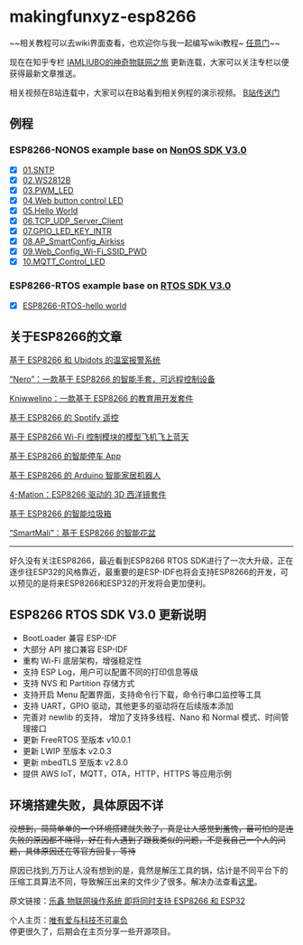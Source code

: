 # makingfunxyz-esp8266

~~相关教程可以去wiki界面查看，也欢迎你与我一起编写wiki教程~ [任意门](https://github.com/imliubo/makingfunxyz-esp8266/wiki)~~

现在在知乎专栏 [IAMLIUBO的神奇物联网之旅](https://zhuanlan.zhihu.com/imliubo-magic-IoT-Tutorial) 更新连载，大家可以关注专栏以便获得最新文章推送。

相关视频在B站连载中，大家可以在B站看到相关例程的演示视频。 [B站传送门](https://www.bilibili.com/video/av37953711/)

## 例程

### ESP8266-NONOS example base on [NonOS SDK V3.0](https://github.com/espressif/ESP8266_NONOS_SDK/tree/release/v3.0.0)

- [x] [01.SNTP](https://github.com/imliubo/makingfunxyz-esp8266/tree/master/makingfunxyz-esp8266-NONOS/01.SNTP)
- [x] [02.WS2812B](https://github.com/imliubo/makingfunxyz-esp8266/tree/master/makingfunxyz-esp8266-NONOS/02.WS2812B)
- [x] [03.PWM_LED](https://github.com/imliubo/makingfunxyz-esp8266/tree/master/makingfunxyz-esp8266-NONOS/03.BreathingLightPWM)
- [x] [04.Web button control LED](https://github.com/imliubo/makingfunxyz-esp8266/tree/master/makingfunxyz-esp8266-NONOS/04.WebControlLED)
- [x] [05.Hello World](https://github.com/imliubo/makingfunxyz-esp8266/tree/master/makingfunxyz-esp8266-NONOS/05.HelloWorld)
- [x] [06.TCP_UDP_Server_Client](https://github.com/imliubo/makingfunxyz-esp8266/tree/master/makingfunxyz-esp8266-NONOS/06.TCP_UDP_Server_Client)
- [x] [07.GPIO_LED_KEY_INTR](https://github.com/imliubo/makingfunxyz-esp8266/tree/master/makingfunxyz-esp8266-NONOS/07.GPIO_LED_KEY_INTR)
- [x] [08.AP_SmartConfig_Airkiss](https://github.com/imliubo/makingfunxyz-esp8266/tree/master/makingfunxyz-esp8266-NONOS/08.AP_SmartConfig_Airkiss)
- [x] [09.Web_Config_Wi-Fi_SSID_PWD](https://github.com/imliubo/makingfunxyz-esp8266/tree/master/makingfunxyz-esp8266-NONOS/09.Web_Config_Wi-Fi_SSID_PWD)
- [x] [10.MQTT_Control_LED](https://github.com/imliubo/makingfunxyz-esp8266/tree/master/makingfunxyz-esp8266-NONOS/10.MQTT_Control_LED)

### ESP8266-RTOS example base on [RTOS SDK V3.0](https://github.com/espressif/ESP8266_RTOS_SDK/tree/release/v3.0)

- [x] [ESP8266-RTOS-hello world](https://github.com/imliubo/makingfunxyz-esp8266/tree/master/makingfunxyz-esp8266-RTOS/1.hello_world)


## 关于ESP8266的文章

[基于 ESP8266 和 Ubidots 的温室报警系统](https://www.espressif.com/zh-hans/media_overview/news/%E5%9F%BA%E4%BA%8E-esp8266-%E5%92%8C-ubidots-%E7%9A%84%E6%B8%A9%E5%AE%A4%E6%8A%A5%E8%AD%A6%E7%B3%BB%E7%BB%9F?position=31&list=JQFPizwE-ZyA5t0AlnJ9J_2WCwYUHfFw64Tb-LwiQiM)

[“Nero”：一款基于 ESP8266 的智能手套，可远程控制设备
](https://www.espressif.com/zh-hans/media_overview/news/%E2%80%9Cnero%E2%80%9D%EF%BC%9A%E4%B8%80%E6%AC%BE%E5%9F%BA%E4%BA%8E-esp8266-%E7%9A%84%E6%99%BA%E8%83%BD%E6%89%8B%E5%A5%97%EF%BC%8C%E5%8F%AF%E8%BF%9C%E7%A8%8B%E6%8E%A7%E5%88%B6%E8%AE%BE%E5%A4%87?position=32&list=n9kWKktiKNKg9bA_O-Y8zZTQQZRTuKlM29t-7T3shOM)

[Kniwwelino：一款基于 ESP8266 的教育用开发套件
](https://www.espressif.com/zh-hans/media_overview/news/kniwwelino%EF%BC%9A%E4%B8%80%E6%AC%BE%E5%9F%BA%E4%BA%8E-esp8266-%E7%9A%84%E6%95%99%E8%82%B2%E7%94%A8%E5%BC%80%E5%8F%91%E5%A5%97%E4%BB%B6?position=33&list=n9kWKktiKNKg9bA_O-Y8zZTQQZRTuKlM29t-7T3shOM)

[基于 ESP8266 的 Spotify 遥控
](https://www.espressif.com/zh-hans/media_overview/news/%E5%9F%BA%E4%BA%8E-esp8266-%E7%9A%84-spotify-%E9%81%A5%E6%8E%A7?position=34&list=n9kWKktiKNKg9bA_O-Y8zZTQQZRTuKlM29t-7T3shOM)

[基于 ESP8266 Wi-Fi 控制模块的模型飞机飞上蓝天
](https://www.espressif.com/zh-hans/media_overview/news/%E5%9F%BA%E4%BA%8E-esp8266-wi-fi-%E6%8E%A7%E5%88%B6%E6%A8%A1%E5%9D%97%E7%9A%84%E6%A8%A1%E5%9E%8B%E9%A3%9E%E6%9C%BA%E9%A3%9E%E4%B8%8A%E8%93%9D%E5%A4%A9?position=41&list=PBlvtq2ufZumogl5Qk-q56j59ejw75NMXjT5NgK7YO8)

[基于 ESP8266 的智能停车 App
](https://www.espressif.com/zh-hans/media_overview/news/%E5%9F%BA%E4%BA%8E-esp8266-%E7%9A%84%E6%99%BA%E8%83%BD%E5%81%9C%E8%BD%A6-app?position=53&list=IQorga8Yj5yQOONEl8NSfqq4uiFeKMzG5Dqputy7gHY)

[基于 ESP8266 的 Arduino 智能家居机器人
](https://www.espressif.com/zh-hans/media_overview/news/%E5%9F%BA%E4%BA%8E-esp8266-%E7%9A%84-arduino-%E6%99%BA%E8%83%BD%E5%AE%B6%E5%B1%85%E6%9C%BA%E5%99%A8%E4%BA%BA?position=54&list=oCu6N7c06a6062i5azT6jx-Cu1-23aXLNR_JPu5WzMQ)

[4-Mation：ESP8266 驱动的 3D 西洋镜套件
](https://www.espressif.com/zh-hans/media_overview/news/4-mation%EF%BC%9Aesp8266-%E9%A9%B1%E5%8A%A8%E7%9A%84-3d-%E8%A5%BF%E6%B4%8B%E9%95%9C%E5%A5%97%E4%BB%B6?position=57&list=oCu6N7c06a6062i5azT6jx-Cu1-23aXLNR_JPu5WzMQ)

[基于 ESP8266 的智能垃圾箱
](https://www.espressif.com/zh-hans/media_overview/news/%E5%9F%BA%E4%BA%8E-esp8266-%E7%9A%84%E6%99%BA%E8%83%BD%E5%9E%83%E5%9C%BE%E7%AE%B1?position=63&list=cHZh1ici58e8DV-AFfXIkse-M8dXVjJcKhCKd2_k8-Q)

[“SmartMali”：基于 ESP8266 的智能花盆
](https://www.espressif.com/zh-hans/media_overview/news/%E2%80%9Csmartmali%E2%80%9D%EF%BC%9A%E5%9F%BA%E4%BA%8E-esp8266-%E7%9A%84%E6%99%BA%E8%83%BD%E8%8A%B1%E7%9B%86?position=65&list=cHZh1ici58e8DV-AFfXIkse-M8dXVjJcKhCKd2_k8-Q)


---

好久没有关注ESP8266，最近看到ESP8266 RTOS SDK进行了一次大升级，正在逐步往ESP32的风格靠近，最重要的是ESP-IDF也将会支持ESP8266的开发，可以预见的是将来ESP8266和ESP32的开发将会更加便利。

## ESP8266 RTOS SDK V3.0 更新说明
* BootLoader 兼容 ESP-IDF
* 大部分 API 接口兼容 ESP-IDF
* 重构 Wi-Fi 底层架构，增强稳定性
* 支持 ESP Log，用户可以配置不同的打印信息等级
* 支持 NVS 和 Partition 存储方式
* 支持开启 Menu 配置界面，支持命令行下载，命令行串口监控等工具
* 支持 UART，GPIO 驱动，其他更多的驱动将在后续版本添加
* 完善对 newlib 的支持， 增加了支持多线程、Nano 和 Normal 模式、时间管理接口
* 更新 FreeRTOS 至版本 v10.0.1
* 更新 LWIP 至版本 v2.0.3
* 更新 mbedTLS 至版本 v2.8.0
* 提供 AWS IoT，MQTT，OTA，HTTP，HTTPS 等应用示例

## 环境搭建失败，具体原因不详

~~没想到，简简单单的一个环境搭建就失败了，真是让人感觉到羞愧，最可怕的是连失败的原因都不晓得，好在有人遇到了跟我类似的问题，不是我自己一个人的问题，具体原因还在等官方回复，等待~~

原因已找到,万万让人没有想到的是，竟然是解压工具的锅，估计是不同平台下的压缩工具算法不同，导致解压出来的文件少了很多。解决办法查看[这里](https://github.com/espressif/ESP8266_RTOS_SDK/issues/317)。

原文链接：[乐鑫 物联网操作系统 即将同时支持 ESP8266 和 ESP32](https://mp.weixin.qq.com/s/x8fIFkns7DDFmqX1Wjn5mQ)


个人主页：[唯有爱与科技不可辜负](www.makingfun.xyz)  
停更很久了，后期会在主页分享一些开源项目。

